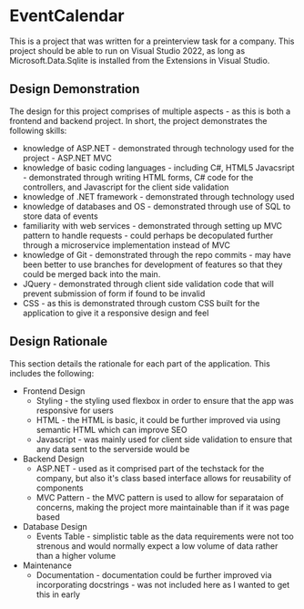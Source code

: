# EventCalendar
This is a project that was written for a preinterview task for a company. This project should be able to run on Visual Studio 2022, as long as Microsoft.Data.Sqlite is installed from the Extensions in Visual Studio.

## Design Demonstration
The design  for this project comprises of multiple aspects - as this is both a frontend and backend project. In short, the project demonstrates the following skills:
- knowledge of ASP.NET - demonstrated through technology used for the project - ASP.NET MVC
- knowledge of basic coding languages - including C#, HTML5 Javacsript - demonstrated through writing HTML forms, C# code for the controllers, and Javascript for the client side validation
- knowledge of .NET framework - demonstrated through technology used 
- knowledge of databases and OS   - demonstrated through use of SQL to store data of events
- familiarity with web services - demonstrated through setting up MVC pattern to handle requests - could perhaps be decopulated further through a microservice implementation instead of MVC
- knowledge of Git - demonstrated through the repo commits - may have been better to use branches for development of features so that they could be merged back into the main.
- JQuery - demonstrated through client side validation code that will prevent submission of form if found to be invalid
- CSS - as this is demonstrated through custom CSS built for the application to give it a responsive design and feel

## Design Rationale
This section details the rationale for each part of the application. This includes the following:
- Frontend Design
    - Styling - the styling used flexbox in order to ensure that the app was responsive for users
    - HTML - the HTML is basic, it could be further improved via using semantic HTML which can improve SEO 
    - Javascript - was mainly used for client side validation to ensure that any data sent to the serverside would be 
- Backend Design
    - ASP.NET - used as it comprised part of the techstack for the company, but also it's class based interface allows for reusability of components
    - MVC Pattern - the MVC pattern is used to allow for separataion of concerns, making the project more maintainable than if it was page based
- Database Design
    - Events Table - simplistic table as the data requirements were not too strenous and would normally expect a low volume of data rather than a higher volume
- Maintenance
    - Documentation - documentation could be further improved via incorporating docstrings - was not included here as I wanted to get this in early